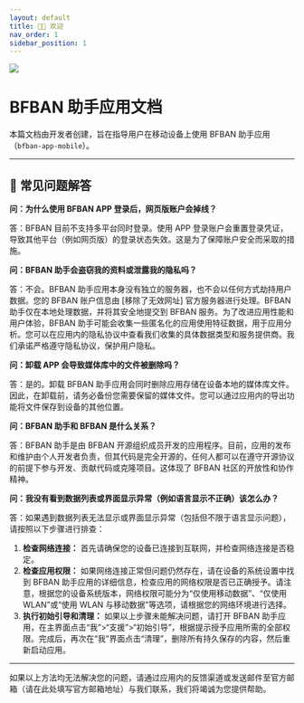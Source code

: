 ```yaml
---
layout: default
title: 👏🏻 欢迎
nav_order: 1
sidebar_position: 1
---
```



![](https://bfban-app.cabbagelol.net/images/screenshots.png)

# BFBAN 助手应用文档

本篇文档由开发者创建，旨在指导用户在移动设备上使用 BFBAN 助手应用（`bfban-app-mobile`）。

---

## 📢 常见问题解答

**问：为什么使用 BFBAN APP 登录后，网页版账户会掉线？**

答：BFBAN 目前不支持多平台同时登录。使用 APP 登录账户会重置登录凭证，导致其他平台（例如网页版）的登录状态失效。这是为了保障账户安全而采取的措施。

**问：BFBAN 助手会盗窃我的资料或泄露我的隐私吗？**

答：不会。BFBAN 助手应用本身没有独立的服务器，也不会以任何方式劫持用户数据。您的 BFBAN 账户信息由 [移除了无效网址] 官方服务器进行处理。BFBAN 助手仅在本地处理数据，并将其安全地提交到 BFBAN 服务。为了改进应用性能和用户体验，BFBAN 助手可能会收集一些匿名化的应用使用特征数据，用于应用分析。您可以在应用内的隐私协议中查看我们收集的具体数据类型和服务提供商。我们承诺严格遵守隐私协议，保护用户隐私。

**问：卸载 APP 会导致媒体库中的文件被删除吗？**

答：是的。卸载 BFBAN 助手应用会同时删除应用存储在设备本地的媒体库文件。因此，在卸载前，请务必备份您需要保留的媒体文件。您可以通过应用内的导出功能将文件保存到设备的其他位置。

**问：BFBAN 助手和 BFBAN 是什么关系？**

答：BFBAN 助手是由 BFBAN 开源组织成员开发的应用程序。目前，应用的发布和维护由个人开发者负责，但其代码是完全开源的，任何人都可以在遵守开源协议的前提下参与开发、贡献代码或克隆项目。这体现了 BFBAN 社区的开放性和协作精神。

**问：我没有看到数据列表或界面显示异常（例如语言显示不正确）该怎么办？**

答：如果遇到数据列表无法显示或界面显示异常（包括但不限于语言显示问题），请按照以下步骤进行排查：

1.  **检查网络连接：** 首先请确保您的设备已连接到互联网，并检查网络连接是否稳定。
2.  **检查应用权限：** 如果网络连接正常但问题仍然存在，请在设备的系统设置中找到 BFBAN 助手应用的详细信息，检查应用的网络权限是否已正确授予。请注意，根据您的设备系统版本，网络权限可能分为“仅使用移动数据”、“仅使用 WLAN”或“使用 WLAN 与移动数据”等选项，请根据您的网络环境进行选择。
3.  **执行初始引导和清理：** 如果以上步骤未能解决问题，请打开 BFBAN 助手应用，在主界面点击“我”>“支援”>“初始引导”，根据提示授予应用所需的全部权限。完成后，再次在“我”界面点击“清理”，删除所有持久保存的内容，然后重新启动应用。

---

如果以上方法均无法解决您的问题，请通过应用内的反馈渠道或发送邮件至官方邮箱（请在此处填写官方邮箱地址）与我们联系，我们将竭诚为您提供帮助。
